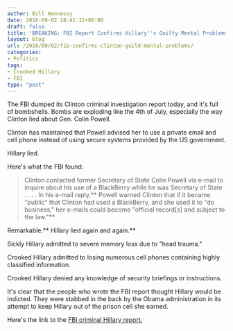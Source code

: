```yaml
---
author: Bill Hennessy
date: 2016-09-02 18:41:12+00:00
draft: false
title: 'BREAKING: FBI Report Confirms Hillary''s Guilty Mental Problems'
layout: blog
url: /2016/09/02/fib-confirms-clinton-guild-mental-problems/
categories:
- Politics
tags:
- Crooked Hillary
- FBI
type: "post"
---
```


The FBI dumped its Clinton criminal investigation report today, and it's full of bombshells. Bombs are exploding like the 4th of July, especially the way Clinton lied about Gen. Colin Powell.

Clinton has maintained that Powell advised her to use a private email and cell phone instead of using secure systems provided by the US government.

Hillary lied.

Here's what the FBI found:



> Clinton contacted former Secretary of State Colin Powell via e-mail to inquire about his use of a BlackBerry while he was Secretary of State . . . . In his e-mail reply,** Powell warned Clinton that if it became "public" that Clinton had used a BlackBerry, and she used it to "do business," her e-mails could become "official record[s] and subject to the law."**



Remarkable.** Hillary lied again and again.**

Sickly Hillary admitted to severe memory loss due to "head trauma."

Crooked Hillary admitted to losing numerous cell phones containing highly classified information.

Crooked Hillary denied any knowledge of security briefings or instructions.

It's clear that the people who wrote the FBI report thought Hillary would be indicted. They were stabbed in the back by the Obama administration in its attempt to keep Hillary out of the prison cell she earned.

Here's the link to the [FBI criminal Hillary report.](https://vault.fbi.gov/hillary-r.-clinton)





